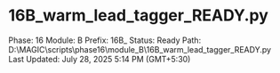 # 16B_warm_lead_tagger_READY.py

Phase: 16
Module: B
Prefix: 16B_
Status: Ready
Path: D:\MAGIC\scripts\phase16\module_B\16B_warm_lead_tagger_READY.py
Last Updated: July 28, 2025 5:14 PM (GMT+5:30)